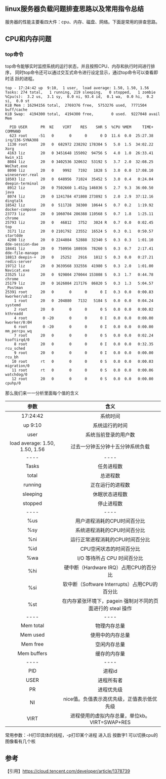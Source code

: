## linux服务器负载问题排查思路以及常用指令总结

服务器的性能主要看四大件：cpu、内存、磁盘、网络。下面是常用的排查思路。

## CPU和内存问题

### top命令
top命令能够实时监控系统的运行状态，并且按照CPU、内存和执行时间进行排序，
同时top命令还可以通过交互式命令进行设定显示，通过top命令可以查看即时活
跃的进程。  
````
top - 17:24:42 up  9:10,  1 user,  load average: 1.50, 1.50, 1.56
Tasks: 274 total,   1 running, 219 sleeping,   0 stopped,   1 zombie
%Cpu(s):  3.2 us,  3.1 sy,  0.0 ni, 93.4 id,  0.1 wa,  0.0 hi,  0.2 si,  0.0 st
KiB Mem : 16294156 total,  2769376 free,  5753276 used,  7771504 buff/cache
KiB Swap:  4194300 total,  4194300 free,        0 used.  9227048 avail Mem 

  PID USER      PR  NI    VIRT    RES    SHR S  %CPU %MEM     TIME+ COMMAND                                         
  623 root     -51   0       0      0      0 D  11.6  0.0  25:27.38 irq/136-SYNA308                                 
 1130 root      20   0  682972 238292 178304 S   5.0  1.5  34:02.22 Xorg                                            
 4163 liz       20   0 3451648 155092  94756 S   4.0  1.0  26:33.41 kwin_x11                                        
 8084 liz       20   0 3402536 320632  53192 S   3.7  2.0  32:08.25 WeChat.exe                                      
 8090 liz       20   0    9992   7192   1828 S   3.0  0.0  17:08.10 wineserver.real                                 
18503 liz       20   0  648956  71024  35452 S   3.0  0.4   0:24.04 deepin-terminal                                 
 8912 liz       20   0 7502660 1.452g 146036 S   2.7  9.3  36:00.50 java                                            
 8074 liz       20   0 1241784 471808 273892 S   2.0  2.9  37:12.16 dingtalk                                        
18542 liz       20   0  511728  38300  10644 S   0.7  0.2   1:19.92 docker-compose                                  
23773 liz       20   0 1060704 286388 110568 S   0.7  1.8   1:25.11 chrome                                          
25793 liz       20   0   46812   3752   3024 R   0.7  0.0   0:02.45 top                                             
 3171 liz       20   0 2101792  23552  16524 S   0.3  0.1   0:50.57 startdde                                        
 4200 liz       20   0 2244084  52888  32340 S   0.3  0.3   1:01.10 dde-session-dae                                 
18441 liz       20   0  750956 108936  78260 S   0.3  0.7   2:17.41 dde-file-manage                                 
18813 deepin-+  20   0   25252   2916   1812 S   0.3  0.0   0:27.21 redis-server                                    
19712 liz       20   0 3639568 332556  41980 S   0.3  2.0   1:01.00 Navicat.exe                                     
23525 liz       20   0  929804 270044 153808 S   0.3  1.7   0:44.78 chrome                                          
25179 liz       20   0 1626084 217176  86820 S   0.3  1.3   5:04.57 _Postman                                        
25391 root      20   0       0      0      0 I   0.3  0.0   0:00.83 kworker/u8:2                                    
    1 root      20   0  204880   7132   5184 S   0.0  0.0   0:04.24 systemd                                         
    2 root      20   0       0      0      0 S   0.0  0.0   0:00.02 kthreadd                                        
    4 root       0 -20       0      0      0 I   0.0  0.0   0:00.00 kworker/0:0H                                    
    6 root       0 -20       0      0      0 I   0.0  0.0   0:00.00 mm_percpu_wq                                    
    7 root      20   0       0      0      0 S   0.0  0.0   0:02.24 ksoftirqd/0                                     
    8 root      20   0       0      0      0 I   0.0  0.0   0:32.35 rcu_sched                                       
    9 root      20   0       0      0      0 I   0.0  0.0   0:00.00 rcu_bh                                          
   10 root      rt   0       0      0      0 S   0.0  0.0   0:00.03 migration/0                                     
   11 root      rt   0       0      0      0 S   0.0  0.0   0:00.06 watchdog/0                                      
   12 root      20   0       0      0      0 S   0.0  0.0   0:00.00 cpuhp/0                                         
````
那么我们来一一分析里面每个值的含义  


|           参数                  |                含义                |
| :----------------------------: | :--------------------------------: |
| 17:24:42                       |系统时间                             |
| up  9:10                       |系统运行的时间                        |
| user                           |系统当前登录的用户数                   |
| load average: 1.50, 1.50, 1.56 |过去一分钟五分钟十五分钟系统负载         |
| ----                           |----                                |
| Tasks                          |任务进程数                            |
| total                          |总进程数                              |
| running                        |正在运行的进程数                       |
| sleeping                       |休眠状态进程数                         |
| stopped                        |停止进程数                            |
| ----                           |----                                 |
| %us                            |用户进程消耗的CPU时间百分比               |
| %sy                            |系统进程消耗的CPU时间百分比               |
| %ni	                         |运行正常进程消耗的CPU时间百分比            |
| %id                            |CPU空闲状态的时间百分比                  |
| %wa                            |I/O 等待所占 CPU 时间百分比              |
| %hi	                         |硬中断（Hardware IRQ）占用CPU的百分比     |
| %si	                         |软中断（Software Interrupts）占用CPU的百分比|
| %st	                         |在内存紧张环境下，pagein 强制对不同的页面进行的 steal 操作|
| ----                           |----                                 |
| Mem total                      |物理内存总量                            |
| Mem used                       |使用中的内存总量                         |
| Mem free                       |空闲内存总量                            |
| Mem buffers                    |缓存的内存量                            |
| ----                           |----                                 |
| PID                            |进程id                                |
| USER                           |进程所有者                             |
| PR                             |进程优先级                             |
| NI                             |nice值。负值表示高优先级，正值表示低优先级   |
| VIRT                           |进程使用的虚拟内存总量，单位kb。VIRT=SWAP+RES|




常用参数：-H打印具体的线程，-p打印某个进程 进入后 按数字1 可以切换cpu的
图像看有几个核  



























## 参考  
【引用】https://cloud.tencent.com/developer/article/1378739  

